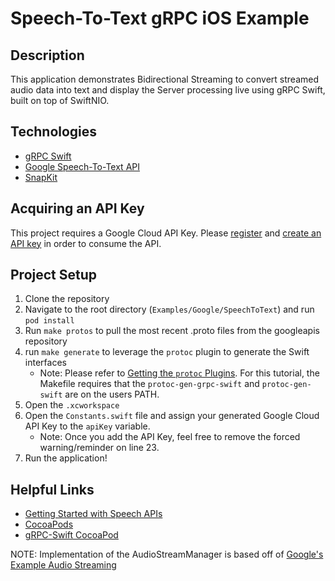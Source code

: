 # Speech-To-Text gRPC iOS Example

## Description

This application demonstrates Bidirectional Streaming to convert streamed audio data into text and display the Server processing live using gRPC Swift, built on top of SwiftNIO.

## Technologies

* [gRPC Swift](https://github.com/grpc/grpc-swift)
* [Google Speech-To-Text API](https://cloud.google.com/speech-to-text)
* [SnapKit](https://github.com/SnapKit/SnapKit)

## Acquiring an API Key
This project requires a Google Cloud API Key. Please [register](https://cloud.google.com/apis/docs/getting-started) and [create an API key](https://cloud.google.com/docs/authentication/api-keys) in order to consume the API.

## Project Setup
1. Clone the repository
2. Navigate to the root directory (`Examples/Google/SpeechToText`) and run `pod install`
3. Run `make protos` to pull the most recent .proto files from the googleapis repository
4. run `make generate` to leverage the `protoc` plugin to generate the Swift interfaces
    - Note: Please refer to [Getting the `protoc` Plugins](https://github.com/grpc/grpc-swift#getting-the-protoc-plugins). For this tutorial, the Makefile requires that the `protoc-gen-grpc-swift` and `protoc-gen-swift` are on the users PATH.
5. Open the `.xcworkspace`
6. Open the `Constants.swift` file and assign your generated Google Cloud API Key to the `apiKey` variable.
    - Note: Once you add the API Key, feel free to remove the forced warning/reminder on line 23.
7. Run the application!

## Helpful Links
* [Getting Started with Speech APIs](https://cloud.google.com/speech-to-text/docs/quickstart)
* [CocoaPods](https://cocoapods.org/)
* [gRPC-Swift CocoaPod](https://cocoapods.org/pods/gRPC-Swift)

NOTE: Implementation of the AudioStreamManager is based off of [Google's Example Audio Streaming](https://github.com/GoogleCloudPlatform/ios-docs-samples/blob/master/speech/Swift/Speech-gRPC-Streaming/Speech/AudioController.swift)

